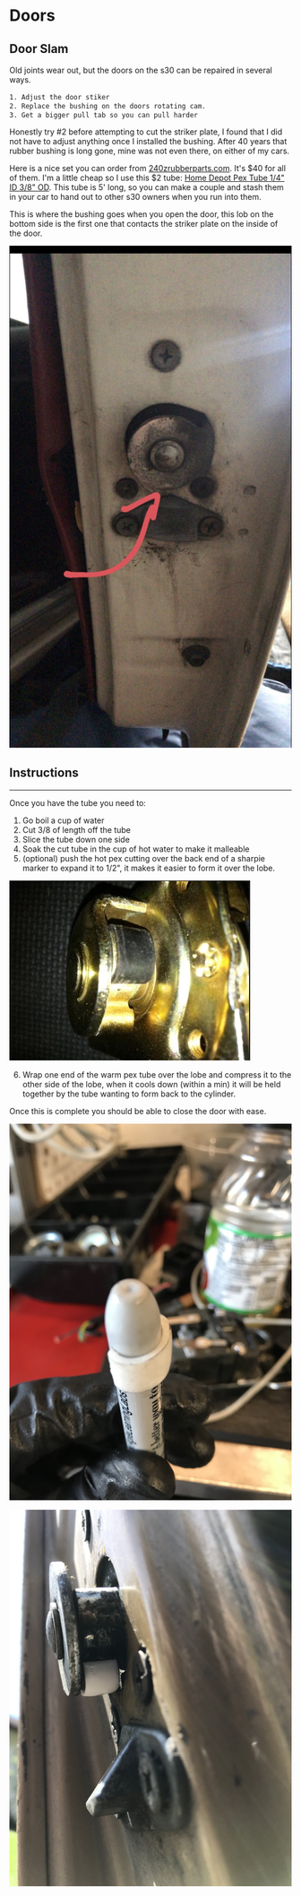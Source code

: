 # Doors

## Door Slam

Old joints wear out, but the doors on the s30 can be repaired in several ways.

    1. Adjust the door stiker
    2. Replace the bushing on the doors rotating cam.
    3. Get a bigger pull tab so you can pull harder

Honestly try #2 before attempting to cut the striker plate, I found that I did 
not have to adjust anything once I installed the bushing. After 40 years that 
rubber bushing is long gone, mine was not even there, on either of my cars.

Here is a nice set you can order from 
[240zrubberparts.com](https://www.240zrubberparts.com/apps/webstore/products/show/4423585).
It's $40 for all of them. I'm a little cheap so I use this $2 tube:
[Home Depot Pex Tube 1/4" ID 3/8" OD](https://www.homedepot.com/p/SharkBite-1-4-in-3-8-in-O-D-x-5-ft-Straight-White-PEX-Pipe-U850W5/205586762). 
This tube is 5' long, so you can make a couple and stash them in your car to 
hand out to other s30 owners when you run into them.

This is where the bushing goes when you open the door, this lob on the bottom
side is the first one that contacts the striker plate on the inside of the door.

![cam-lobe](/door/images/rotationCam.jpg)

## Instructions
_______________

Once you have the tube you need to:

  1. Go boil a cup of water
  2. Cut 3/8 of length off the tube
  3. Slice the tube down one side
  4. Soak the cut tube in the cup of hot water to make it malleable
  5. (optional) push the hot pex cutting over the back end of a sharpie marker
   to expand it to 1/2", it makes it easier to form it over the lobe.
    
  ![lobe](images/lobe.png)
  
  6. Wrap one end of the warm pex tube over the lobe and compress it to the
   other side of the lobe, when it cools down (within a min) it will be held
   together by the tube wanting to form back to the cylinder.

Once this is complete you should be able to close the door with ease.


![expand](images/expand.jpg)

![close-up](images/closeup.jpg)
